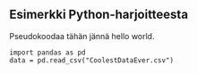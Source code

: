 ## Esimerkki Python-harjoitteesta

Pseudokoodaa tähän jännä hello world.


```
import pandas as pd
data = pd.read_csv("CoolestDataEver.csv")
```
